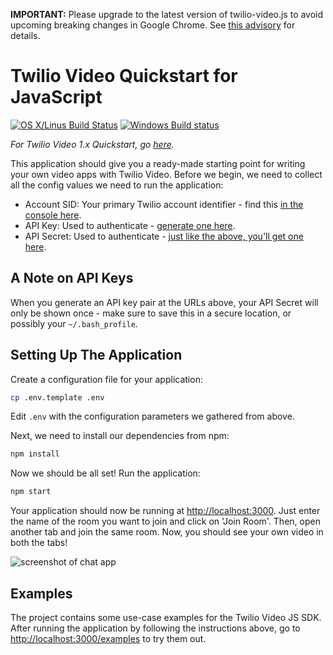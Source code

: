 **IMPORTANT:** Please upgrade to the latest version of twilio-video.js to avoid upcoming
breaking changes in Google Chrome. See [this advisory](https://support.twilio.com/hc/en-us/articles/360012782494-Breaking-Changes-in-Twilio-Video-JavaScript-SDKs-December-2018-)
for details.

# Twilio Video Quickstart for JavaScript

[![OS X/Linus Build Status](https://secure.travis-ci.org/twilio/video-quickstart-js.png?branch=master)](http://travis-ci.org/twilio/video-quickstart-js) [![Windows Build status](https://ci.appveyor.com/api/projects/status/3u69uy9c0lsap3dr?svg=true
)](https://ci.appveyor.com/project/markandrus/video-quickstart-js)

_For Twilio Video 1.x Quickstart, go [here](https://github.com/twilio/video-quickstart-js/tree/1.x)._

This application should give you a ready-made starting point for writing your
own video apps with Twilio Video. Before we begin, we need to collect
all the config values we need to run the application:

* Account SID: Your primary Twilio account identifier - find this [in the console here](https://www.twilio.com/console).
* API Key: Used to authenticate - [generate one here](https://www.twilio.com/console/runtime/api-keys).
* API Secret: Used to authenticate - [just like the above, you'll get one here](https://www.twilio.com/console/runtime/api-keys).

## A Note on API Keys

When you generate an API key pair at the URLs above, your API Secret will only
be shown once - make sure to save this in a secure location, 
or possibly your `~/.bash_profile`.

## Setting Up The Application

Create a configuration file for your application:
```bash
cp .env.template .env
```

Edit `.env` with the configuration parameters we gathered from above.

Next, we need to install our dependencies from npm:
```bash
npm install
```

Now we should be all set! Run the application:
```bash
npm start
```

Your application should now be running at [http://localhost:3000](http://localhost:3000). Just enter
the name of the room you want to join and click on 'Join Room'. Then,
open another tab and join the same room. Now, you should see your own
video in both the tabs!

![screenshot of chat app](https://s3.amazonaws.com/com.twilio.prod.twilio-docs/images/video2.original.png)

## Examples

The project contains some use-case examples for the Twilio Video JS SDK. After running the application
by following the instructions above, go to [http://localhost:3000/examples](http://localhost:3000/examples)
to try them out.
